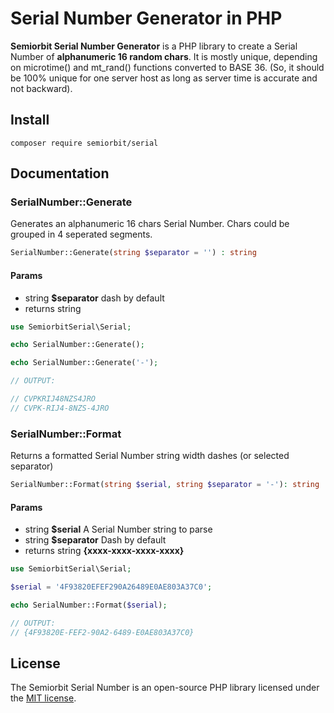 # Serial Number Generator in PHP

**Semiorbit Serial Number Generator** is a PHP library to create a Serial Number of **alphanumeric 16 random chars**. It is mostly unique, depending on microtime() and mt_rand() functions converted to BASE 36. (So, it should be 100% unique for one server host as long as server time is accurate and not backward).

## Install

```composer
composer require semiorbit/serial
```

## Documentation

### SerialNumber::Generate

Generates an alphanumeric 16 chars Serial Number. Chars could be grouped in 4 seperated segments.

```php
SerialNumber::Generate(string $separator = '') : string
```
#### Params
* string **$separator** dash by default
* returns string
  
```php
use SemiorbitSerial\Serial;

echo SerialNumber::Generate();

echo SerialNumber::Generate('-');

// OUTPUT:

// CVPKRIJ48NZS4JRO
// CVPK-RIJ4-8NZS-4JRO
```



### SerialNumber::Format

Returns a formatted Serial Number string width dashes (or selected separator)

```php 
SerialNumber::Format(string $serial, string $separator = '-'): string
```

#### Params

* string **$serial** A Serial Number string to parse
* string **$separator** Dash by default
* returns string **{xxxx-xxxx-xxxx-xxxx}**
  
```php
use SemiorbitSerial\Serial;

$serial = '4F93820EFEF290A26489E0AE803A37C0';

echo SerialNumber::Format($serial);

// OUTPUT:
// {4F93820E-FEF2-90A2-6489-E0AE803A37C0}
```

## License

The Semiorbit Serial Number is an open-source PHP library licensed under the [MIT license](http://opensource.org/licenses/MIT).